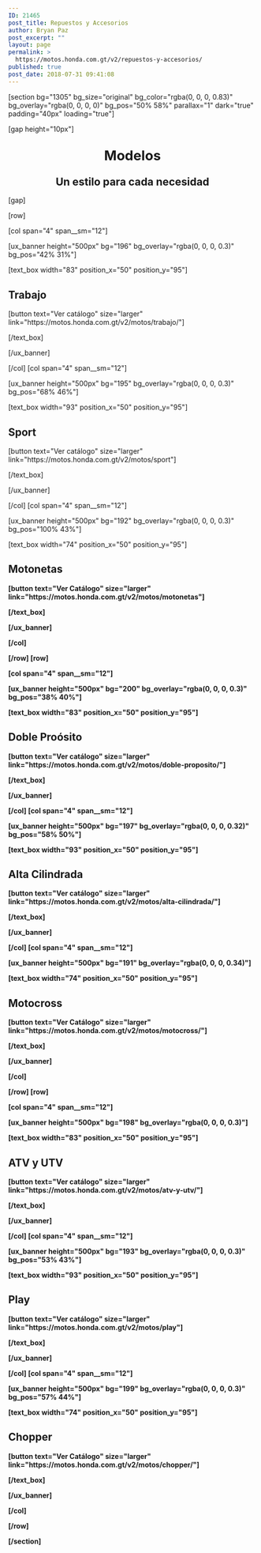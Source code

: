 ```yaml
---
ID: 21465
post_title: Repuestos y Accesorios
author: Bryan Paz
post_excerpt: ""
layout: page
permalink: >
  https://motos.honda.com.gt/v2/repuestos-y-accesorios/
published: true
post_date: 2018-07-31 09:41:08
---
```

[section bg="1305" bg_size="original" bg_color="rgba(0, 0, 0, 0.83)" bg_overlay="rgba(0, 0, 0, 0)" bg_pos="50% 58%" parallax="1" dark="true" padding="40px" loading="true"]

[gap height="10px"]

<h2 class="uppercase" style="text-align: center;"><span style="font-size: 130%;">Modelos</span></h2>
<h3 class="thin-font" style="text-align: center;"><span style="font-size: 130%;" data-line-height="xs">Un estilo para cada necesidad</span></h3>
[gap]

[row]

[col span="4" span__sm="12"]

[ux_banner height="500px" bg="196" bg_overlay="rgba(0, 0, 0, 0.3)" bg_pos="42% 31%"]

[text_box width="83" position_x="50" position_y="95"]

<h2><strong>Trabajo</strong></h2>
[button text="Ver catálogo" size="larger" link="https://motos.honda.com.gt/v2/motos/trabajo/"]


[/text_box]

[/ux_banner]

[/col]
[col span="4" span__sm="12"]

[ux_banner height="500px" bg="195" bg_overlay="rgba(0, 0, 0, 0.3)" bg_pos="68% 46%"]

[text_box width="93" position_x="50" position_y="95"]

<h2>Sport</h2>
[button text="Ver catálogo" size="larger" link="https://motos.honda.com.gt/v2/motos/sport"]


[/text_box]

[/ux_banner]

[/col]
[col span="4" span__sm="12"]

[ux_banner height="500px" bg="192" bg_overlay="rgba(0, 0, 0, 0.3)" bg_pos="100% 43%"]

[text_box width="74" position_x="50" position_y="95"]

<h2><strong>Motonetas</h2>
[button text="Ver Catálogo" size="larger" link="https://motos.honda.com.gt/v2/motos/motonetas"]


[/text_box]

[/ux_banner]

[/col]

[/row]
[row]

[col span="4" span__sm="12"]

[ux_banner height="500px" bg="200" bg_overlay="rgba(0, 0, 0, 0.3)" bg_pos="38% 40%"]

[text_box width="83" position_x="50" position_y="95"]

<h2><strong>Doble Proósito</strong></h2>
[button text="Ver catálogo" size="larger" link="https://motos.honda.com.gt/v2/motos/doble-proposito/"]


[/text_box]

[/ux_banner]

[/col]
[col span="4" span__sm="12"]

[ux_banner height="500px" bg="197" bg_overlay="rgba(0, 0, 0, 0.32)" bg_pos="58% 50%"]

[text_box width="93" position_x="50" position_y="95"]

<h2>Alta Cilindrada</h2>
[button text="Ver catálogo" size="larger" link="https://motos.honda.com.gt/v2/motos/alta-cilindrada/"]


[/text_box]

[/ux_banner]

[/col]
[col span="4" span__sm="12"]

[ux_banner height="500px" bg="191" bg_overlay="rgba(0, 0, 0, 0.34)"]

[text_box width="74" position_x="50" position_y="95"]

<h2><strong>Motocross</h2>
[button text="Ver Catálogo" size="larger" link="https://motos.honda.com.gt/v2/motos/motocross/"]


[/text_box]

[/ux_banner]

[/col]

[/row]
[row]

[col span="4" span__sm="12"]

[ux_banner height="500px" bg="198" bg_overlay="rgba(0, 0, 0, 0.3)"]

[text_box width="83" position_x="50" position_y="95"]

<h2><strong>ATV y UTV</strong></h2>
[button text="Ver catálogo" size="larger" link="https://motos.honda.com.gt/v2/motos/atv-y-utv/"]


[/text_box]

[/ux_banner]

[/col]
[col span="4" span__sm="12"]

[ux_banner height="500px" bg="193" bg_overlay="rgba(0, 0, 0, 0.3)" bg_pos="53% 43%"]

[text_box width="93" position_x="50" position_y="95"]

<h2>Play</h2>
[button text="Ver catálogo" size="larger" link="https://motos.honda.com.gt/v2/motos/play"]


[/text_box]

[/ux_banner]

[/col]
[col span="4" span__sm="12"]

[ux_banner height="500px" bg="199" bg_overlay="rgba(0, 0, 0, 0.3)" bg_pos="57% 44%"]

[text_box width="74" position_x="50" position_y="95"]

<h2><strong>Chopper</h2>
[button text="Ver Catálogo" size="larger" link="https://motos.honda.com.gt/v2/motos/chopper/"]


[/text_box]

[/ux_banner]

[/col]

[/row]

[/section]
